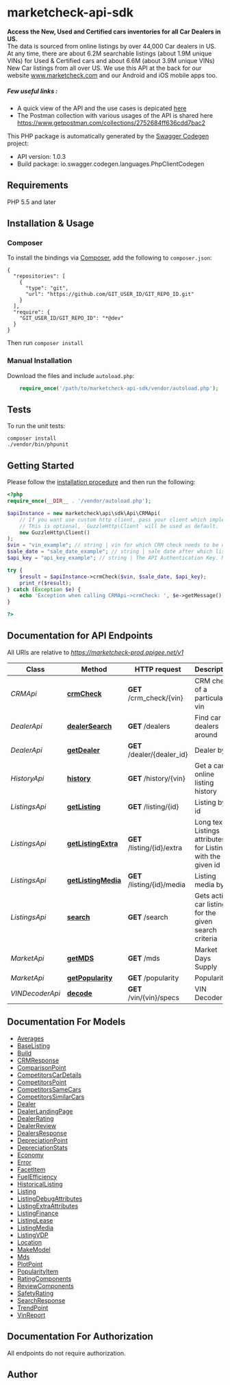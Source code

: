 # marketcheck-api-sdk
<b>Access the New, Used and Certified cars inventories for all Car Dealers in US.</b> <br/>The data is sourced from online listings by over 44,000 Car dealers in US. At any time, there are about 6.2M searchable listings (about 1.9M unique VINs) for Used & Certified cars and about 6.6M (about 3.9M unique VINs) New Car listings from all over US. We use this API at the back for our website <a href='https://www.marketcheck.com' target='_blank'>www.marketcheck.com</a> and our Android and iOS mobile apps too.<br/><h5> Few useful links : </h5><ul><li>A quick view of the API and the use cases is depicated <a href='https://portals.marketcheck.com/mcapi/' target='_blank'>here</a></li><li>The Postman collection with various usages of the API is shared here https://www.getpostman.com/collections/2752684ff636cdd7bac2</li></ul>

This PHP package is automatically generated by the [Swagger Codegen](https://github.com/swagger-api/swagger-codegen) project:

- API version: 1.0.3
- Build package: io.swagger.codegen.languages.PhpClientCodegen

## Requirements

PHP 5.5 and later

## Installation & Usage
### Composer

To install the bindings via [Composer](http://getcomposer.org/), add the following to `composer.json`:

```
{
  "repositories": [
    {
      "type": "git",
      "url": "https://github.com/GIT_USER_ID/GIT_REPO_ID.git"
    }
  ],
  "require": {
    "GIT_USER_ID/GIT_REPO_ID": "*@dev"
  }
}
```

Then run `composer install`

### Manual Installation

Download the files and include `autoload.php`:

```php
    require_once('/path/to/marketcheck-api-sdk/vendor/autoload.php');
```

## Tests

To run the unit tests:

```
composer install
./vendor/bin/phpunit
```

## Getting Started

Please follow the [installation procedure](#installation--usage) and then run the following:

```php
<?php
require_once(__DIR__ . '/vendor/autoload.php');

$apiInstance = new marketcheck\api\sdk\Api\CRMApi(
    // If you want use custom http client, pass your client which implements `GuzzleHttp\ClientInterface`.
    // This is optional, `GuzzleHttp\Client` will be used as default.
    new GuzzleHttp\Client()
);
$vin = "vin_example"; // string | vin for which CRM check needs to be done
$sale_date = "sale_date_example"; // string | sale date after which listing has appeared or not
$api_key = "api_key_example"; // string | The API Authentication Key. Mandatory with all API calls.

try {
    $result = $apiInstance->crmCheck($vin, $sale_date, $api_key);
    print_r($result);
} catch (Exception $e) {
    echo 'Exception when calling CRMApi->crmCheck: ', $e->getMessage(), PHP_EOL;
}

?>
```

## Documentation for API Endpoints

All URIs are relative to *https://marketcheck-prod.apigee.net/v1*

Class | Method | HTTP request | Description
------------ | ------------- | ------------- | -------------
*CRMApi* | [**crmCheck**](docs/Api/CRMApi.md#crmcheck) | **GET** /crm_check/{vin} | CRM check of a particular vin
*DealerApi* | [**dealerSearch**](docs/Api/DealerApi.md#dealersearch) | **GET** /dealers | Find car dealers around
*DealerApi* | [**getDealer**](docs/Api/DealerApi.md#getdealer) | **GET** /dealer/{dealer_id} | Dealer by id
*HistoryApi* | [**history**](docs/Api/HistoryApi.md#history) | **GET** /history/{vin} | Get a cars online listing history
*ListingsApi* | [**getListing**](docs/Api/ListingsApi.md#getlisting) | **GET** /listing/{id} | Listing by id
*ListingsApi* | [**getListingExtra**](docs/Api/ListingsApi.md#getlistingextra) | **GET** /listing/{id}/extra | Long text Listings attributes for Listing with the given id
*ListingsApi* | [**getListingMedia**](docs/Api/ListingsApi.md#getlistingmedia) | **GET** /listing/{id}/media | Listing media by id
*ListingsApi* | [**search**](docs/Api/ListingsApi.md#search) | **GET** /search | Gets active car listings for the given search criteria
*MarketApi* | [**getMDS**](docs/Api/MarketApi.md#getmds) | **GET** /mds | Market Days Supply
*MarketApi* | [**getPopularity**](docs/Api/MarketApi.md#getpopularity) | **GET** /popularity | Popularity
*VINDecoderApi* | [**decode**](docs/Api/VINDecoderApi.md#decode) | **GET** /vin/{vin}/specs | VIN Decoder


## Documentation For Models

 - [Averages](docs/Model/Averages.md)
 - [BaseListing](docs/Model/BaseListing.md)
 - [Build](docs/Model/Build.md)
 - [CRMResponse](docs/Model/CRMResponse.md)
 - [ComparisonPoint](docs/Model/ComparisonPoint.md)
 - [CompetitorsCarDetails](docs/Model/CompetitorsCarDetails.md)
 - [CompetitorsPoint](docs/Model/CompetitorsPoint.md)
 - [CompetitorsSameCars](docs/Model/CompetitorsSameCars.md)
 - [CompetitorsSimilarCars](docs/Model/CompetitorsSimilarCars.md)
 - [Dealer](docs/Model/Dealer.md)
 - [DealerLandingPage](docs/Model/DealerLandingPage.md)
 - [DealerRating](docs/Model/DealerRating.md)
 - [DealerReview](docs/Model/DealerReview.md)
 - [DealersResponse](docs/Model/DealersResponse.md)
 - [DepreciationPoint](docs/Model/DepreciationPoint.md)
 - [DepreciationStats](docs/Model/DepreciationStats.md)
 - [Economy](docs/Model/Economy.md)
 - [Error](docs/Model/Error.md)
 - [FacetItem](docs/Model/FacetItem.md)
 - [FuelEfficiency](docs/Model/FuelEfficiency.md)
 - [HistoricalListing](docs/Model/HistoricalListing.md)
 - [Listing](docs/Model/Listing.md)
 - [ListingDebugAttributes](docs/Model/ListingDebugAttributes.md)
 - [ListingExtraAttributes](docs/Model/ListingExtraAttributes.md)
 - [ListingFinance](docs/Model/ListingFinance.md)
 - [ListingLease](docs/Model/ListingLease.md)
 - [ListingMedia](docs/Model/ListingMedia.md)
 - [ListingVDP](docs/Model/ListingVDP.md)
 - [Location](docs/Model/Location.md)
 - [MakeModel](docs/Model/MakeModel.md)
 - [Mds](docs/Model/Mds.md)
 - [PlotPoint](docs/Model/PlotPoint.md)
 - [PopularityItem](docs/Model/PopularityItem.md)
 - [RatingComponents](docs/Model/RatingComponents.md)
 - [ReviewComponents](docs/Model/ReviewComponents.md)
 - [SafetyRating](docs/Model/SafetyRating.md)
 - [SearchResponse](docs/Model/SearchResponse.md)
 - [TrendPoint](docs/Model/TrendPoint.md)
 - [VinReport](docs/Model/VinReport.md)


## Documentation For Authorization

 All endpoints do not require authorization.


## Author




